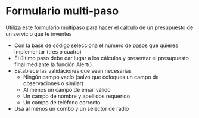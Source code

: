 # Formulario multi-paso

Utiliza este formulario multipaso para hacer el cálculo de un presupuesto de un servicio que te inventes

- Con la base de código selecciona el número de pasos que quieres implementar (tres o cuatro)
- El último paso debe dar lugar a los cálculos y presentar el presupuesto final mediante la función Alert()
- Establece las validaciones que sean necesarias
    - Ningún campo vacío (salvo que coloques un campo de observaciones o similar)
    - Al menos un campo de email válido
    - Un campo de nombre y apellidos requerido
    - Un campo de teléfono correcto
- Usa al menos un combo y un selector de radio

